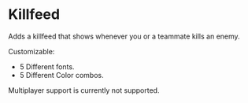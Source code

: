 # Killfeed
Adds a killfeed that shows whenever you or a teammate kills an enemy.

Customizable:
- 5 Different fonts.
- 5 Different Color combos.

Multiplayer support is currently not supported.
